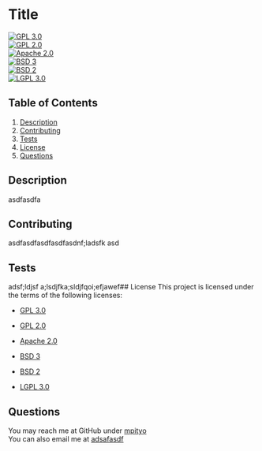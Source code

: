 # Title

[![GPL 3.0](https://img.shields.io/badge/License-GPLv3-blue.svg)](https://www.gnu.org/licenses/gpl-3.0)  
[![GPL 2.0](https://img.shields.io/badge/License-GPL_v2-blue.svg)](https://www.gnu.org/licenses/old-licenses/gpl-2.0.en.html)  
[![Apache 2.0](https://img.shields.io/badge/License-Apache_2.0-blue.svg)](https://opensource.org/licenses/Apache-2.0)  
[![BSD 3](https://img.shields.io/badge/License-BSD_3--Clause-blue.svg)](https://opensource.org/licenses/BSD-3-Clause)  
[![BSD 2](https://img.shields.io/badge/License-BSD_2--Clause-orange.svg)](https://opensource.org/licenses/BSD-2-Clause)  
[![LGPL 3.0](https://img.shields.io/badge/License-LGPL_v3-blue.svg)](https://www.gnu.org/licenses/lgpl-3.0)  

  

## Table of Contents

1. [Description](#description)
2. [Contributing](#contributing)
3. [Tests](#tests)
4. [License](#license)
5. [Questions](#questions)

## Description
asdfasdfa


## Contributing
asdfasdfasdfasdfasdnf;ladsfk asd

## Tests
adsf;ldjsf a;lsdjfka;sldjfqoi;efjawef## License
This project is licensed under the terms of the following licenses:
- [GPL 3.0](https://www.gnu.org/licenses/gpl-3.0)

- [GPL 2.0](https://www.gnu.org/licenses/old-licenses/gpl-2.0.en.html)

- [Apache 2.0](https://opensource.org/licenses/Apache-2.0)

- [BSD 3](https://opensource.org/licenses/BSD-3-Clause)

- [BSD 2](https://opensource.org/licenses/BSD-2-Clause)

- [LGPL 3.0](https://www.gnu.org/licenses/lgpl-3.0)


## Questions
You may reach me at GitHub under [mpityo](https://github.com/mpityo)
<br>
You can also email me at [adsafasdf](mailto:adsafasdf)
